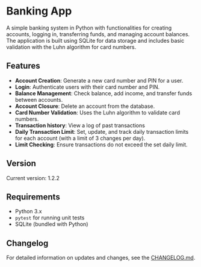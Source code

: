 # Banking App

A simple banking system in Python with functionalities for creating accounts, logging in, transferring funds, and managing account balances. The application is built using SQLite for data storage and includes basic validation with the Luhn algorithm for card numbers.

## Features
- **Account Creation**: Generate a new card number and PIN for a user.
- **Login**: Authenticate users with their card number and PIN.
- **Balance Management**: Check balance, add income, and transfer funds between accounts.
- **Account Closure**: Delete an account from the database.
- **Card Number Validation**: Uses the Luhn algorithm to validate card numbers.
- **Transaction history**: View a log of past transactions
- **Daily Transaction Limit**: Set, update, and track daily transaction limits for each account (with a limit of 3 changes per day).
- **Limit Checking**: Ensure transactions do not exceed the set daily limit.

## Version
Current version: 1.2.2

## Requirements
- Python 3.x
- `pytest` for running unit tests
- SQLite (bundled with Python)

## Changelog
For detailed information on updates and changes, see the [CHANGELOG.md](CHANGELOG.md).
